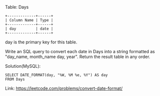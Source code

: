 Table: Days
```
+-------------+------+
| Column Name | Type |
+-------------+------+
| day         | date |
+-------------+------+
```
day is the primary key for this table.
 
Write an SQL query to convert each date in Days into a string formatted as "day_name, month_name day, year".
Return the result table in any order.

Solution(MySQL):
```
SELECT DATE_FORMAT(day, "%W, %M %e, %Y") AS day
FROM Days
```
Link: https://leetcode.com/problems/convert-date-format/
